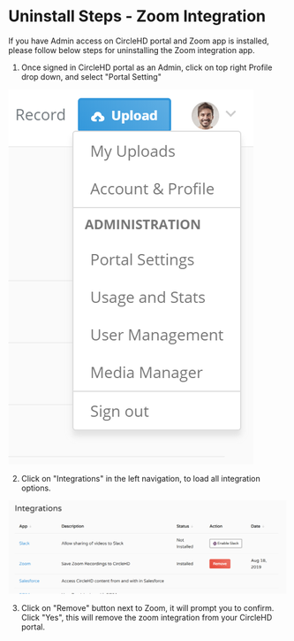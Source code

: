 # Uninstall Steps - Zoom Integration

If you have Admin access on CircleHD portal and Zoom app is installed, please follow below steps for uninstalling the Zoom integration app.

1. Once signed in CircleHD portal as an Admin, click on top right Profile drop down, and select "Portal Setting"

![Profile Menu on CircleHD portal](../../.gitbook/assets/image%20%281%29.png)

2. Click on "Integrations" in the left navigation, to load all integration options. 

![CircleHD Portal Settings](../../.gitbook/assets/image%20%283%29.png)

3. Click on "Remove" button next to Zoom, it will prompt you to confirm. Click "Yes", this will remove the zoom integration from your CircleHD portal.



